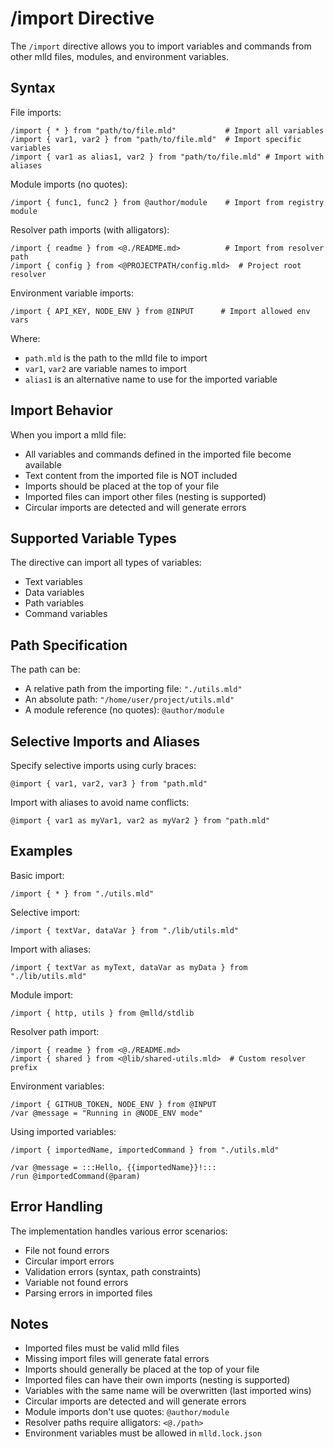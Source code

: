 # /import Directive

The `/import` directive allows you to import variables and commands from other mlld files, modules, and environment variables.

## Syntax

File imports:
```mlld
/import { * } from "path/to/file.mld"           # Import all variables
/import { var1, var2 } from "path/to/file.mld"  # Import specific variables
/import { var1 as alias1, var2 } from "path/to/file.mld" # Import with aliases
```

Module imports (no quotes):
```mlld
/import { func1, func2 } from @author/module    # Import from registry module
```

Resolver path imports (with alligators):
```mlld
/import { readme } from <@./README.md>          # Import from resolver path
/import { config } from <@PROJECTPATH/config.mld>  # Project root resolver
```

Environment variable imports:
```mlld
/import { API_KEY, NODE_ENV } from @INPUT      # Import allowed env vars
```


Where:
- `path.mld` is the path to the mlld file to import
- `var1`, `var2` are variable names to import
- `alias1` is an alternative name to use for the imported variable

## Import Behavior

When you import a mlld file:
- All variables and commands defined in the imported file become available
- Text content from the imported file is NOT included
- Imports should be placed at the top of your file
- Imported files can import other files (nesting is supported)
- Circular imports are detected and will generate errors

## Supported Variable Types

The directive can import all types of variables:
- Text variables
- Data variables
- Path variables
- Command variables

## Path Specification

The path can be:
- A relative path from the importing file: `"./utils.mld"`
- An absolute path: `"/home/user/project/utils.mld"`
- A module reference (no quotes): `@author/module`

## Selective Imports and Aliases

Specify selective imports using curly braces:
```mlld
@import { var1, var2, var3 } from "path.mld"
```

Import with aliases to avoid name conflicts:
```mlld
@import { var1 as myVar1, var2 as myVar2 } from "path.mld"
```

## Examples

Basic import:
```mlld
/import { * } from "./utils.mld"
```

Selective import:
```mlld
/import { textVar, dataVar } from "./lib/utils.mld"
```

Import with aliases:
```mlld
/import { textVar as myText, dataVar as myData } from "./lib/utils.mld"
```

Module import:
```mlld
/import { http, utils } from @mlld/stdlib
```

Resolver path import:
```mlld
/import { readme } from <@./README.md>
/import { shared } from <@lib/shared-utils.mld>  # Custom resolver prefix
```

Environment variables:
```mlld
/import { GITHUB_TOKEN, NODE_ENV } from @INPUT
/var @message = "Running in @NODE_ENV mode"
```

Using imported variables:
```mlld
/import { importedName, importedCommand } from "./utils.mld"

/var @message = :::Hello, {{importedName}}!:::
/run @importedCommand(@param)
```

## Error Handling

The implementation handles various error scenarios:
- File not found errors
- Circular import errors
- Validation errors (syntax, path constraints)
- Variable not found errors
- Parsing errors in imported files

## Notes

- Imported files must be valid mlld files
- Missing import files will generate fatal errors
- Imports should generally be placed at the top of your file
- Imported files can have their own imports (nesting is supported)
- Variables with the same name will be overwritten (last imported wins)
- Circular imports are detected and will generate errors
- Module imports don't use quotes: `@author/module`
- Resolver paths require alligators: `<@./path>`
- Environment variables must be allowed in `mlld.lock.json`